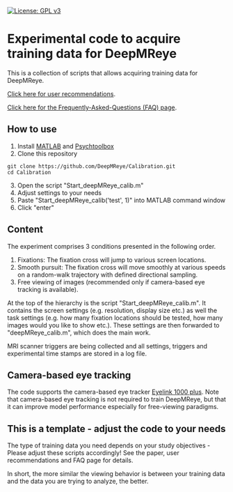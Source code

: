 [![License: GPL v3](https://img.shields.io/badge/License-GPL%20v3-blue.svg)](http://www.gnu.org/licenses/gpl-3.0)

# Experimental code to acquire training data for DeepMReye
This is a collection of scripts that allows acquiring training data for DeepMReye.

[Click here for user recommendations](https://deepmreye.slite.com/p/channel/MUgmvViEbaATSrqt3susLZ/notes/kKdOXmLqe).

[Click here for the Frequently-Asked-Questions (FAQ) page](https://deepmreye.slite.com/p/channel/MUgmvViEbaATSrqt3susLZ/notes/sargIAQ6t).

## How to use
1) Install [MATLAB](https://matlab.mathworks.com) and [Psychtoolbox](http://psychtoolbox.org)
2) Clone this repository
```
git clone https://github.com/DeepMReye/Calibration.git
cd Calibration
```
3) Open the script "Start_deepMReye_calib.m"
4) Adjust settings to your needs
5) Paste "Start_deepMReye_calib('test', 1)" into MATLAB command window 
6) Click "enter"

## Content
The experiment comprises 3 conditions presented in the following order.

1) Fixations: The fixation cross will jump to various screen locations.
2) Smooth pursuit: The fixation cross will move smoothly at various speeds on a random-walk trajectory with defined directional sampling.
3) Free viewing of images (recommended only if camera-based eye tracking is available).

At the top of the hierarchy is the script "Start_deepMReye_calib.m". It contains the screen settings (e.g. resolution, display size etc.) as well the task settings (e.g. how many fixation locations should be tested, how many images would you like to show etc.). These settings are then forwarded to "deepMReye_calib.m", which does the main work.

MRI scanner triggers are being collected and all settings, triggers and experimental time stamps are stored in a log file.

## Camera-based eye tracking
The code supports the camera-based eye tracker [Eyelink 1000 plus](https://www.sr-research.com/eyelink-1000-plus/). Note that camera-based eye tracking is not required to train DeepMReye, but that it can improve model performance especially for free-viewing paradigms.

## This is a template - adjust the code to your needs
The type of training data you need depends on your study objectives - Please adjust these scripts accordingly!
See the paper, user recommendations and FAQ page for details. 

In short, the more similar the viewing behavior is between your training data and the data you are trying to analyze, the better.